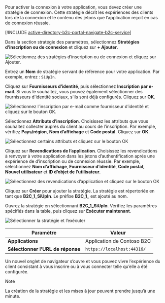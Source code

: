 Pour activer la connexion à votre application, vous devez créer une stratégie de connexion. Cette stratégie décrit les expériences des clients lors de la connexion et le contenu des jetons que l’application reçoit en cas de connexion réussie.

[!INCLUDE [active-directory-b2c-portal-navigate-b2c-service](active-directory-b2c-portal-navigate-b2c-service.md)]

Dans la section stratégie des paramètres, sélectionnez **Stratégies d’inscription ou de connexion** et cliquez sur **+ Ajouter**.

![Sélectionnez des stratégies d’inscription ou de connexion et cliquez sur Ajouter.](media/active-directory-b2c-create-sign-in-sign-up-policy/add-b2c-signup-signin-policy.png)

Entrez un **Nom** de stratégie servant de référence pour votre application. Par exemple, entrez : `SiUpIn`.

Cliquez sur **Fournisseurs d’identité**, puis sélectionnez **Inscription par e-mail**. Si vous le souhaitez, vous pouvez également sélectionner des fournisseurs d'identité sociaux, s'ils sont déjà configurés. Cliquez sur **OK**.

![Sélectionnez l’inscription par e-mail comme fournisseur d’identité et cliquez sur le bouton OK.](media/active-directory-b2c-create-sign-in-sign-up-policy/add-b2c-signup-signin-identity-providers.png)

Sélectionnez **Attributs d’inscription**. Choisissez les attributs que vous souhaitez collecter auprès du client au cours de l’inscription. Par exemple, vérifiez **Pays/région**, **Nom d’affichage** et **Code postal**. Cliquez sur **OK**.

![Sélectionnez certains attributs et cliquez sur le bouton OK](media/active-directory-b2c-create-sign-in-sign-up-policy/add-b2c-signup-signin-sign-up-attributes.png)

Cliquez sur **Revendications de l’application**. Choisissez les revendications à renvoyer à votre application dans les jetons d’authentification après une expérience de d’inscription ou de connexion réussie. Par exemple, sélectionnez **Nom d’affichage**, **Fournisseur d’identité**, **Code postal**, **Nouvel utilisateur** et **ID d’objet de l’utilisateur**.

![Sélectionnez des revendications d’application et cliquez sur le bouton OK](media/active-directory-b2c-create-sign-in-sign-up-policy/add-b2c-signup-signin-application-claims.png)

Cliquez sur **Créer** pour ajouter la stratégie. La stratégie est répertoriée en tant que **B2C_1_SiUpIn**. Le préfixe **B2C_1_** est ajouté au nom.

Ouvrez la stratégie en sélectionnant **B2C_1_SiUpIn**. Vérifiez les paramètres spécifiés dans la table, puis cliquez sur **Exécuter maintenant**.

![Sélectionner la stratégie et l’exécuter](media/active-directory-b2c-create-sign-in-sign-up-policy/run-b2c-signup-signin-policy.png)

| Paramètre      | Valeur  |
| ------------ | ------ |
| **Applications** | Application de Contoso B2C |
| **Sélectionner l’URL de réponse** | `https://localhost:44316/` |

Un nouvel onglet de navigateur s’ouvre et vous pouvez vivre l’expérience du client consistant à vous inscrire ou à vous connecter telle qu’elle a été configurée.

> [!NOTE]
> La création de la stratégie et les mises à jour peuvent prendre jusqu’à une minute.
>